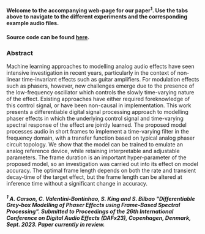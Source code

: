 

#### Welcome to the accompanying web-page for our paper<sup>1</sup>. Use the tabs above to navigate to the different experiments and the corresponding example audio files.

#### Source code can be found [here](https://github.com/a-carson/ddsp-phaser/tree/code-upload).

### <b>Abstract</b>
Machine learning approaches to modelling analog audio effects have seen intensive investigation in recent years, particularly in the context of non-linear time-invariant effects such as guitar amplifiers. For modulation effects such as phasers, however, new challenges emerge due to the presence of the low-frequency oscillator which controls the slowly time-varying nature of the effect. Existing approaches have either required foreknowledge of this control signal, or have been non-causal in implementation. This work presents a differentiable digital signal processing approach to modelling phaser effects in which the underlying control signal and time-varying spectral response of the effect are jointly learned. The proposed model processes audio in short frames to implement a time-varying filter in the frequency domain, with a transfer function based on typical analog phaser circuit topology. We show that the model can be trained to emulate an analog reference device, while retaining interpretable and adjustable parameters. The frame duration is an important hyper-parameter of the proposed model, so an investigation was carried out into its effect on model accuracy. The optimal frame length depends on both the rate and transient decay-time of the target effect, but the frame length can be altered at inference time without a significant change in accuracy.

##### <sup>1</sup> A. Carson, C. Valentini-Bontinhao, S. King and S. Bilbao "Differentiable Grey-box Modelling of Phaser Effects using Frame-Based Spectral Processing". Submitted to *Proceedings of the 26th International Conference on Digital Audio Effects (DAFx23)*, Copenhagen, Denmark, Sept. 2023. Paper currently in review.